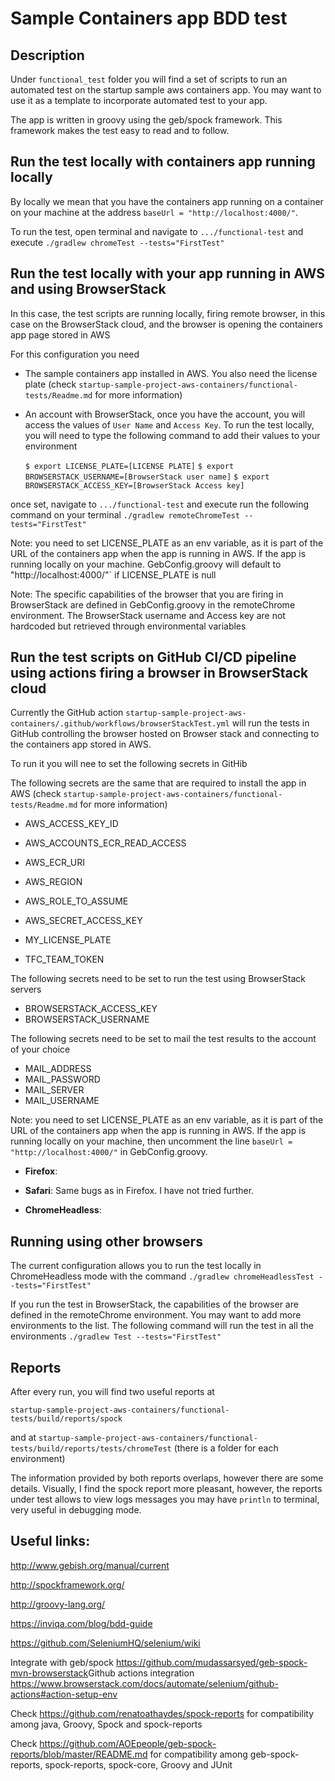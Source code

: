 # Sample Containers app BDD test
## Description
Under `functional_test` folder you will find a set of scripts to run an automated test on the startup sample aws containers app. You may want to use it as a template to incorporate automated test to your app.

The app is written in groovy using the geb/spock framework. This framework makes the test easy to read and to follow.

## Run the test locally with containers app running locally
By locally we mean that you have the containers app running on a container on your machine at the address `baseUrl = "http://localhost:4000/"`.

To run the test, open terminal and navigate to `.../functional-test` and execute 
`./gradlew chromeTest --tests="FirstTest"`


## Run the test locally with your app running in AWS and using BrowserStack
In this case, the test scripts are running locally, firing remote browser, in this case on the BrowserStack cloud, and the browser is opening the containers app page stored in AWS

For this configuration you need 
- The sample containers app installed in AWS. You also need the license plate (check `startup-sample-project-aws-containers/functional-tests/Readme.md` for more information)

- An account with BrowserStack, once you have the account, you will access the values of `User Name` and `Access Key`. To run the test locally, you will need to type the following command to add their values to your environment

  `$ export LICENSE_PLATE=[LICENSE PLATE]`
  `$ export BROWSERSTACK_USERNAME=[BrowserStack user name]`
  `$ export BROWSERSTACK_ACCESS_KEY=[BrowserStack Access key]`

once set, navigate to `.../functional-test` and execute run the following command on your terminal
`./gradlew remoteChromeTest --tests="FirstTest"`


Note: you need to set LICENSE_PLATE as an env variable, as it is part of the URL of the containers app when the app is running in AWS. If the app is running locally on your machine. GebConfig.groovy will default to "http://localhost:4000/"` if LICENSE_PLATE is null

Note: The specific capabilities of the browser that you are firing in BrowserStack are defined in GebConfig.groovy in the remoteChrome environment. The BrowserStack username and Access key are not hardcoded but retrieved through environmental variables
## Run the test scripts on GitHub CI/CD pipeline using actions firing a browser in BrowserStack cloud 
Currently the GitHub action `startup-sample-project-aws-containers/.github/workflows/browserStackTest.yml` will run the tests in GitHub controlling the browser hosted on Browser stack and connecting to the containers app stored in AWS.

To run it you will nee to set the following secrets in GitHib

The following secrets are the same that are required to install the app in AWS (check `startup-sample-project-aws-containers/functional-tests/Readme.md` for more information)
- AWS_ACCESS_KEY_ID
- AWS_ACCOUNTS_ECR_READ_ACCESS
- AWS_ECR_URI
- AWS_REGION
- AWS_ROLE_TO_ASSUME
- AWS_SECRET_ACCESS_KEY

- MY_LICENSE_PLATE
- TFC_TEAM_TOKEN

The following secrets need to be set to run the test using BrowserStack servers
- BROWSERSTACK_ACCESS_KEY
- BROWSERSTACK_USERNAME

The following secrets need to be set to mail the test results to the account of your choice
- MAIL_ADDRESS
- MAIL_PASSWORD
- MAIL_SERVER
- MAIL_USERNAME


Note: you need to set LICENSE_PLATE as an env variable, as it is part of the URL of the containers app when the app is running in AWS. If the app is running locally on your machine, then uncomment the line `baseUrl = "http://localhost:4000/"` in GebConfig.groovy.


- **Firefox**: 

- **Safari**: Same bugs as in Firefox. I have not tried further.

- **ChromeHeadless**:

## Running using other browsers
The current configuration allows you to run the test locally in ChromeHeadless mode with the command
`./gradlew chromeHeadlessTest --tests="FirstTest"`


If you run the test in BrowserStack, the capabilities of the browser are defined in the remoteChrome environment. You may want to add more environments to the list. The following command will run the test in all the environments 
`./gradlew Test --tests="FirstTest"`

## Reports
After every run, you will find two useful reports at

`startup-sample-project-aws-containers/functional-tests/build/reports/spock`

and at 
`startup-sample-project-aws-containers/functional-tests/build/reports/tests/chromeTest`
(there is a folder for each environment)

The information provided by both reports overlaps, however there are some details. Visually, I find the spock report more pleasant, however, the reports under test allows to view logs messages you may have `println` to terminal, very useful in debugging mode.  

## Useful links:

<http://www.gebish.org/manual/current>

<http://spockframework.org/>

<http://groovy-lang.org/>

<https://inviqa.com/blog/bdd-guide>

<https://github.com/SeleniumHQ/selenium/wiki>


Integrate with geb/spock
https://github.com/mudassarsyed/geb-spock-mvn-browserstack
​
Github actions integration
https://www.browserstack.com/docs/automate/selenium/github-actions#action-setup-env


Check https://github.com/renatoathaydes/spock-reports for compatibility among java, Groovy, Spock and spock-reports

Check https://github.com/AOEpeople/geb-spock-reports/blob/master/README.md for compatibility among geb-spock-reports,	spock-reports,	spock-core,	Groovy and JUnit